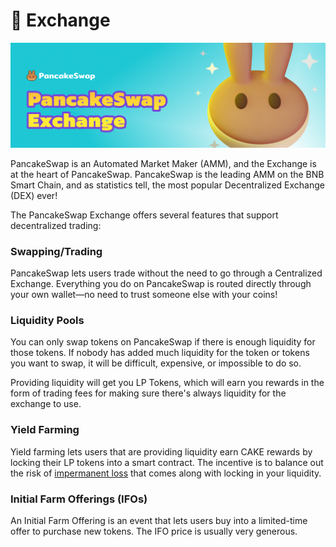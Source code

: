 # 🔄 Exchange

![](../../.gitbook/assets/pancakeswap-exchange-header.png)

PancakeSwap is an Automated Market Maker (AMM), and the Exchange is at the heart of PancakeSwap. PancakeSwap is the leading AMM on the BNB Smart Chain, and as statistics tell, the most popular Decentralized Exchange (DEX) ever!

The PancakeSwap Exchange offers several features that support decentralized trading:

### Swapping/Trading

PancakeSwap lets users trade without the need to go through a Centralized Exchange. Everything you do on PancakeSwap is routed directly through your own wallet—no need to trust someone else with your coins!

### Liquidity Pools

You can only swap tokens on PancakeSwap if there is enough liquidity for those tokens. If nobody has added much liquidity for the token or tokens you want to swap, it will be difficult, expensive, or impossible to do so.

Providing liquidity will get you LP Tokens, which will earn you rewards in the form of trading fees for making sure there's always liquidity for the exchange to use.

### Yield Farming

Yield farming lets users that are providing liquidity earn CAKE rewards by locking their LP tokens into a smart contract. The incentive is to balance out the risk of [impermanent loss](https://academy.binance.com/en/articles/impermanent-loss-explained) that comes along with locking in your liquidity.

### Initial Farm Offerings (IFOs)

An Initial Farm Offering is an event that lets users buy into a limited-time offer to purchase new tokens. The IFO price is usually very generous.
